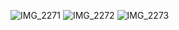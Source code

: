 ![IMG_2271](https://user-images.githubusercontent.com/22160969/154299023-891d9185-3723-4ca6-a152-addca337913d.jpg)
![IMG_2272](https://user-images.githubusercontent.com/22160969/154299034-7f2c955b-a84d-4fa6-8af8-988176e04b39.jpg)
![IMG_2273](https://user-images.githubusercontent.com/22160969/154299049-013b06f5-d7a6-420f-963d-c01c4a39dd75.jpg)
